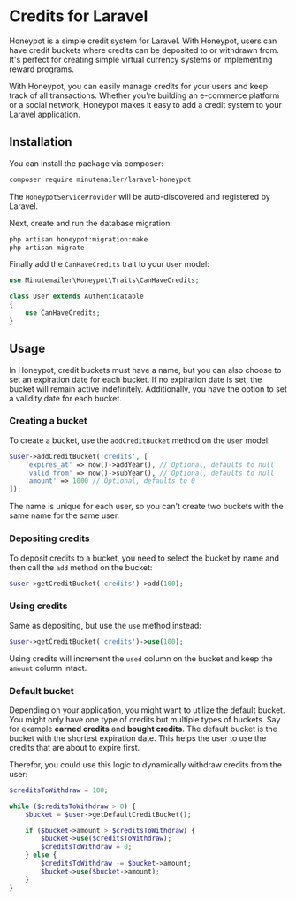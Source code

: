 # Credits for Laravel

Honeypot is a simple credit system for Laravel. With Honeypot, users can have credit buckets where credits can be deposited to or withdrawn from. It's perfect for creating simple virtual currency systems or implementing reward programs.

With Honeypot, you can easily manage credits for your users and keep track of all transactions. Whether you're building an e-commerce platform or a social network, Honeypot makes it easy to add a credit system to your Laravel application.

## Installation

You can install the package via composer:

```bash
composer require minutemailer/laravel-honeypot
```

The `HoneypotServiceProvider` will be auto-discovered and registered by Laravel.

Next, create and run the database migration:

```bash
php artisan honeypot:migration:make
php artisan migrate
```

Finally add the `CanHaveCredits` trait to your `User` model:

```php
use Minutemailer\Honeypot\Traits\CanHaveCredits;

class User extends Authenticatable
{
    use CanHaveCredits;
}
```

## Usage

In Honeypot, credit buckets must have a name, but you can also choose to set an expiration date for each bucket. If no expiration date is set, the bucket will remain active indefinitely. Additionally, you have the option to set a validity date for each bucket.

### Creating a bucket

To create a bucket, use the `addCreditBucket` method on the `User` model:

```php
$user->addCreditBucket('credits', [
    'expires_at' => now()->addYear(), // Optional, defaults to null
    'valid_from' => now()->subYear(), // Optional, defaults to null
    'amount' => 1000 // Optional, defaults to 0
]);
```

The name is unique for each user, so you can't create two buckets with the same name for the same user.

### Depositing credits

To deposit credits to a bucket, you need to select the bucket by name and then call the `add` method on the bucket:

```php
$user->getCreditBucket('credits')->add(100);
```

### Using credits

Same as depositing, but use the `use` method instead:

```php
$user->getCreditBucket('credits')->use(100);
```

Using credits will increment the `used` column on the bucket and keep the `amount` column intact.

### Default bucket

Depending on your application, you might want to utilize the default bucket. You might only have one type of credits but multiple types of buckets. Say for example **earned credits** and **bought credits**.
The default bucket is the bucket with the shortest expiration date. This helps the user to use the credits that are about to expire first.

Therefor, you could use this logic to dynamically withdraw credits from the user:

```php
$creditsToWithdraw = 100;

while ($creditsToWithdraw > 0) {
    $bucket = $user->getDefaultCreditBucket();

    if ($bucket->amount > $creditsToWithdraw) {
        $bucket->use($creditsToWithdraw);
        $creditsToWithdraw = 0;
    } else {
        $creditsToWithdraw -= $bucket->amount;
        $bucket->use($bucket->amount);
    }
}
```